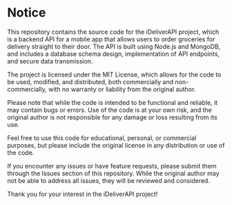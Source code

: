 # Notice

This repository contains the source code for the iDeliverAPI project, which is a backend API for a mobile app that allows users to order groceries for delivery straight to their door. The API is built using Node.js and MongoDB, and includes a database schema design, implementation of API endpoints, and secure data transmission.

The project is licensed under the MIT License, which allows for the code to be used, modified, and distributed, both commercially and non-commercially, with no warranty or liability from the original author.

Please note that while the code is intended to be functional and reliable, it may contain bugs or errors. Use of the code is at your own risk, and the original author is not responsible for any damage or loss resulting from its use.

Feel free to use this code for educational, personal, or commercial purposes, but please include the original license in any distribution or use of the code.

If you encounter any issues or have feature requests, please submit them through the Issues section of this repository. While the original author may not be able to address all issues, they will be reviewed and considered.

Thank you for your interest in the iDeliverAPI project!
